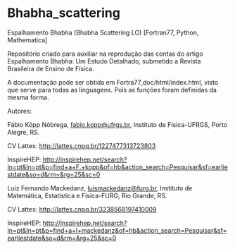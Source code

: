 # Bhabha_scattering
Espalhamento Bhabha (Bhabha Scattering LO) [Fortran77, Python, Mathematica]

Repositório criado para auxiliar na reprodução das contas do artigo Espalhamento Bhabha: Um Estudo Detalhado, 
submetido a Revista Brasileira de Ensino de Física.

A documentação pode ser obtida em Fortra77_doc/html/index.html, visto que serve para todas as linguagens. Pois as funções foram definidas da mesma forma.


Autores: 

Fábio Köpp Nóbrega, fabio.kopp@ufrgs.br, Instituto de Física-UFRGS, Porto Alegre, RS.

CV Lattes: http://lattes.cnpq.br/1227477313723803

InspireHEP: http://inspirehep.net/search?ln=pt&ln=pt&p=find+a+F.+kopp&of=hb&action_search=Pesquisar&sf=earliestdate&so=d&rm=&rg=25&sc=0

Luiz Fernando Mackedanz, luismackedanz@furg.br, Instituto de Matemática, Estatística e Física-FURG, Rio Grande, RS.

CV Lattes: http://lattes.cnpq.br/3238568197410009 

InspireHEP: http://inspirehep.net/search?ln=pt&ln=pt&p=find+a+l+mackedanz&of=hb&action_search=Pesquisar&sf=earliestdate&so=d&rm=&rg=25&sc=0
